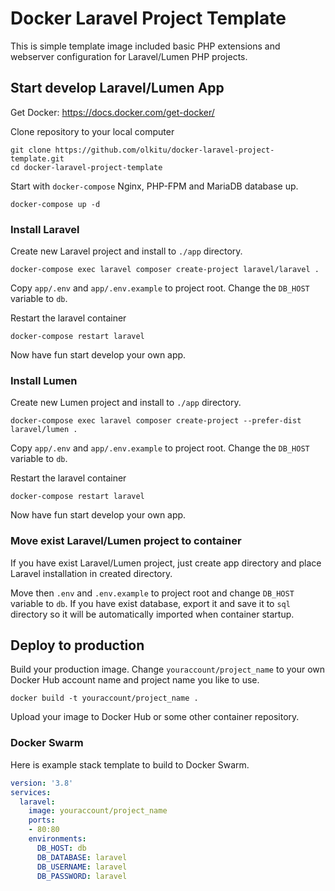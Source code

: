 # Docker Laravel Project Template

This is simple template image included basic PHP extensions and webserver configuration for Laravel/Lumen PHP projects.

## Start develop Laravel/Lumen App

Get Docker: https://docs.docker.com/get-docker/

Clone repository to your local computer

```
git clone https://github.com/olkitu/docker-laravel-project-template.git
cd docker-laravel-project-template
```

Start with `docker-compose` Nginx, PHP-FPM and MariaDB database up.

```
docker-compose up -d
```

### Install Laravel

Create new Laravel project and install to `./app` directory.

```
docker-compose exec laravel composer create-project laravel/laravel .
```

Copy `app/.env` and `app/.env.example` to project root. Change the `DB_HOST` variable to `db`. 

Restart the laravel container

```
docker-compose restart laravel
```

Now have fun start develop your own app.

### Install Lumen

Create new Lumen project and install to `./app` directory.

```
docker-compose exec laravel composer create-project --prefer-dist laravel/lumen .
```

Copy `app/.env` and `app/.env.example` to project root. Change the `DB_HOST` variable to `db`. 

Restart the laravel container

```
docker-compose restart laravel
```

Now have fun start develop your own app.

### Move exist Laravel/Lumen project to container

If you have exist Laravel/Lumen project, just create app directory and place Laravel installation in created directory.

Move then `.env` and `.env.example` to project root and change `DB_HOST` variable to `db`. If you have exist database, export it and save it to `sql` directory so it will be automatically imported when container startup.

## Deploy to production

Build your production image. Change `youraccount/project_name` to your own Docker Hub account name and project name you like to use.

```
docker build -t youraccount/project_name .
```

Upload your image to Docker Hub or some other container repository.

### Docker Swarm

Here is example stack template to build to Docker Swarm.

```yaml
version: '3.8'
services:
  laravel:
    image: youraccount/project_name
    ports:
    - 80:80
    environments:
      DB_HOST: db
      DB_DATABASE: laravel
      DB_USERNAME: laravel
      DB_PASSWORD: laravel
```